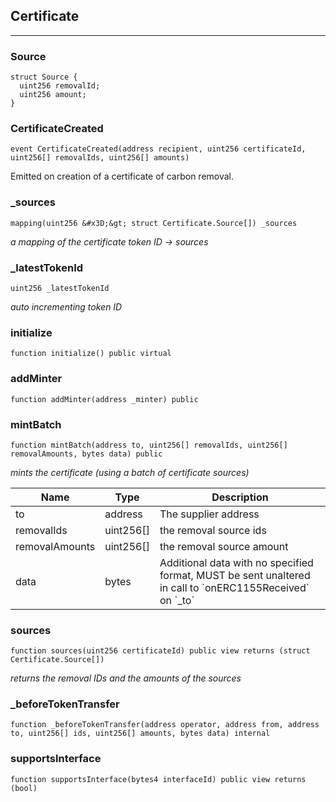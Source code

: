 ## Certificate







---

### Source







```solidity
struct Source {
  uint256 removalId;
  uint256 amount;
}
```

### CertificateCreated

```solidity
event CertificateCreated(address recipient, uint256 certificateId, uint256[] removalIds, uint256[] amounts)
```

Emitted on creation of a certificate of carbon removal.




### _sources

```solidity
mapping(uint256 &#x3D;&gt; struct Certificate.Source[]) _sources
```



_a mapping of the certificate token ID -&gt; sources_



### _latestTokenId

```solidity
uint256 _latestTokenId
```



_auto incrementing token ID_



### initialize

```solidity
function initialize() public virtual
```






### addMinter

```solidity
function addMinter(address _minter) public
```






### mintBatch

```solidity
function mintBatch(address to, uint256[] removalIds, uint256[] removalAmounts, bytes data) public
```



_mints the certificate (using a batch of certificate sources)_

| Name | Type | Description |
| ---- | ---- | ----------- |
| to | address | The supplier address |
| removalIds | uint256[] | the removal source ids |
| removalAmounts | uint256[] | the removal source amount |
| data | bytes | Additional data with no specified format, MUST be sent unaltered in call to &#x60;onERC1155Received&#x60; on &#x60;_to&#x60; |


### sources

```solidity
function sources(uint256 certificateId) public view returns (struct Certificate.Source[])
```



_returns the removal IDs and the amounts of the sources_



### _beforeTokenTransfer

```solidity
function _beforeTokenTransfer(address operator, address from, address to, uint256[] ids, uint256[] amounts, bytes data) internal
```






### supportsInterface

```solidity
function supportsInterface(bytes4 interfaceId) public view returns (bool)
```








